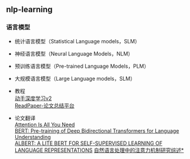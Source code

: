 ## nlp-learning
### 语言模型
+ 统计语言模型（Statistical Language models，SLM）<br>
+ 神经语言模型（Neural Language Models，NLM）<br>
+ 预训练语言模型（Pre-trained Language Models，PLM）<br>
+ 大规模语言模型（Large Language models，SLM）<br>

+ 教程<br>
[动手深度学习v2](https://zh.d2l.ai/chapter_attention-mechanisms/index.html)<br>
[ReadPaper-论文总结平台](https://readpaper.com/paper/2963403868)

+ 论文翻译<br>
[Attention Is All You Need](https://www.yiyibooks.cn/yiyibooks/Attention_Is_All_You_Need/index.html)<br>
[BERT: Pre-training of Deep Bidirectional Transformers for Language Understanding](https://yiyibooks.cn/nlp/bert/main.html)<br>
[ALBERT: A LITE BERT FOR SELF-SUPERVISED LEARNING OF LANGUAGE REPRESENTATIONS](https://yiyibooks.cn/yiyibooks/A_LITE_BERT_FOR_SELFSUPERVISED_LEARNING_OF_LANGUAGE_REPRESENTATIONS/index.html)
[自然语言处理中的注意力机制研究综述*](https://manu44.magtech.com.cn/Jwk_infotech_wk3/article/2020/2096-3467/2096-3467-4-5-1.shtml)
